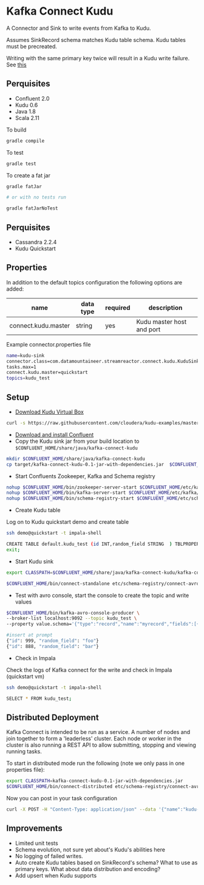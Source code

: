 # Kafka Connect Kudu

A Connector and Sink to write events from Kafka to Kudu. 

Assumes SinkRecord schema matches Kudu table schema. Kudu tables must be precreated.

Writing with the same primary key twice will result in a Kudu write failure. See [this](http://getkudu.io/docs/kudu_impala_integration.html#impala_insertion_caveat)

## Perquisites
* Confluent 2.0
* Kudu 0.6
* Java 1.8 
* Scala 2.11

To build

```bash
gradle compile
```

To test

```bash
gradle test
```

To create a fat jar

```bash
gradle fatJar

# or with no tests run

gradle fatJarNoTest
```

## Perquisites

* Cassandra 2.2.4
* Kudu Quickstart

## Properties

In addition to the default topics configuration the following options are added:

name | data type | required | description
-----|-----------|----------|------------
connect.kudu.master | string | yes | Kudu master host and port


Example connector.properties file

```bash 
name=kudu-sink
connector.class=com.datamountaineer.streamreactor.connect.kudu.KuduSinkConnector
tasks.max=1
connect.kudu.master=quickstart
topics=kudu_test
```


## Setup

* [Download Kudu Virtual Box](http://getkudu.io/docs/quickstart.html)

```bash
curl -s https://raw.githubusercontent.com/cloudera/kudu-examples/master/demo-vm-setup/bootstrap.sh | bash
```

* [Download and install Confluent](http://www.confluent.io/)
* Copy the Kudu sink jar from your build location to `$CONFLUENT_HOME/share/java/kafka-connect-kudu`

```bash
mkdir $CONFLUENT_HOME/share/java/kafka-connect-kudu
cp target/kafka-connect-kudu-0.1-jar-with-dependencies.jar  $CONFLUENT_HOME/share/java/kafka-connect-kudu/
```

* Start Confluents Zookeeper, Kafka and Schema registry

```bash
nohup $CONFLUENT_HOME/bin/zookeeper-server-start $CONFLUENT_HOME/etc/kafka/zookeeper.properties &
nohup $CONFLUENT_HOME/bin/kafka-server-start $CONFLUENT_HOME/etc/kafka/server.properties &
nohup $CONFLUENT_HOME/bin/schema-registry-start $CONFLUENT_HOME/etc/schema-registry/schema-registry.properties &"
```

* Create Kudu table

Log on to Kudu quickstart demo and create table

```bash
ssh demo@quickstart -t impala-shell

CREATE TABLE default.kudu_test (id INT,random_field STRING  ) TBLPROPERTIES ('kudu.master_addresses'='127.0.0.1', 'kudu.key_columns'='id', 'kudu.table_name'='kudu_test', 'transient_lastDdlTime'='1456744118', 'storage_handler'='com.cloudera.kudu.hive.KuduStorageHandler') 
exit;
```

* Start Kudu sink
 
```bash
export CLASSPATH=$CONFLUENT_HOME/share/java/kafka-connect-kudu/kafka-connect-kudu-0.1-jar-with-dependencies.jar

$CONFLUENT_HOME/bin/connect-standalone etc/schema-registry/connect-avro-standalone.properties etc/kafka-connect-kudu/kudu.properties
```  


* Test with avro console, start the console to create the topic and write values

```bash
$CONFLUENT_HOME/bin/kafka-avro-console-producer \
--broker-list localhost:9092 --topic kudu_test \
--property value.schema='{"type":"record","name":"myrecord","fields":[{"name":"id","type":"int"}, {"name":"random_field", "type": "string"}]}'
```
    
```bash
#insert at prompt
{"id": 999, "random_field": "foo"}
{"id": 888, "random_field": "bar"}
```
    
* Check in Impala

Check the logs of Kafka connect for the write and check in Impala (quickstart vm)

```bash 
ssh demo@quickstart -t impala-shell

SELECT * FROM kudu_test;
```

## Distributed Deployment
    
Kafka Connect is intended to be run as a service. A number of nodes and join together to form a 'leaderless' cluster. Each node or worker in
the cluster is also running a REST API to allow submitting, stopping and viewing running tasks.

To start in distributed mode run the following (note we only pass in one properties file):

```bash
export CLASSPATH=kafka-connect-kudu-0.1-jar-with-dependencies.jar
$CONFLUENT_HOME/bin/connect-distributed etc/schema-registry/connect-avro-distributed.properties
```

Now you can post in your task configuration

```bash
curl -X POST -H "Content-Type: application/json" --data '{"name":"kudu-sink", "config" : {"connector.class":"com.datamountaineer.streamreactor.connect.kudu.KuduSinkConnector","tasks.max":"1","kudu.master";"127.0.0.1","topics":"kafka_test"}}' http://localhost:8083/connectors
```

## Improvements

* Limited unit tests
* Schema evolution, not sure yet about's Kudu's abilities here
* No logging of failed writes.
* Auto create Kudu tables based on SinkRecord's schema? What to use as primary keys. What about data distribution and encoding?
* Add upsert when Kudu supports
